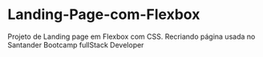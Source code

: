 # Landing-Page-com-Flexbox
Projeto de Landing page em Flexbox com CSS. Recriando página usada no Santander Bootcamp fullStack Developer
